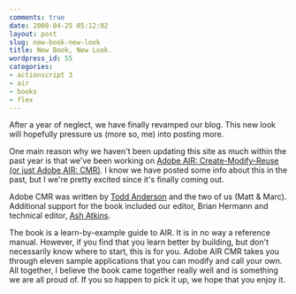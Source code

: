```yaml
---
comments: true
date: 2008-04-25 05:12:02
layout: post
slug: new-book-new-look
title: New Book, New Look.
wordpress_id: 55
categories:
- actionscript 3
- air
- books
- flex
---
```


After a year of neglect, we have finally revamped our blog. This new look will hopefully pressure us (more so, me) into posting more. 

One main reason why we haven't been updating this site as much within the past year is that we've been working on [Adobe AIR: Create-Modify-Reuse (or just Adobe AIR: CMR)](http://www.amazon.com/o/ASIN/0470182075/002-0497366-7052004?SubscriptionId=1YNZ339ZCHHAKYFSY702). I know we have posted some info about this in the past, but I we're pretty excited since it's finally coming out.

Adobe CMR was written by [Todd Anderson](http://www.custardbelly.com/blog/) and the two of us (Matt & Marc). Additional support for the book included our editor, Brian Hermann and technical editor, [Ash Atkins](http://www.razorberry.com/blog/).

The book is a learn-by-example guide to AIR. It is in no way a reference manual. However, if you find that you learn better by building, but don't necessarily know where to start, this is for you. Adobe AIR CMR takes you through eleven sample applications that you can modify and call your own. All together, I believe the book came together really well and is something we are all proud of. If you so happen to pick it up, we hope that you enjoy it.
